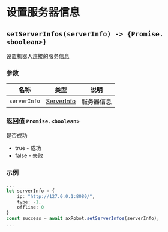 ﻿# 设置服务器信息

## `setServerInfos(serverInfo) -> {Promise.<boolean>}`

设置机器人连接的服务信息

### 参数

| 名称         | 类型                              | 说明       |
| ------------ | --------------------------------- | ---------- |
| `serverInfo` | [ServerInfo](../../../Define/Define-ServerInfo) | 服务器信息 |

### 返回值 `Promise.<boolean>`

是否成功

- true - 成功
- false - 失败

### 示例

```typescript
...
let serverInfo = {
    ip: "http://127.0.0.1:8080/",
    type: -1,
    offline: 0
}
const success = await axRobot.setServerInfos(serverInfo);
...
```
